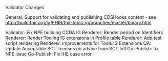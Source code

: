 Validator Changes

General: Support for validating and publishing CDSHooks content - see http://build.fhir.org/ig/FHIR/fhir-tools-ig/branches/master/binary.html

Validator: Fix NPE building CCDA IG
Renderer: Render period on Identifiers
Renderer: Render Tooling IG extensions in Profile table
Renderer: Add test script rendering
Renderer: improvements for Tools IG Extensions
QA: Update Acceptable SCT licenses on advice from SCT Intl
Go-Publish: fix NPE issue
Go-Publish: Fix IHE case error
